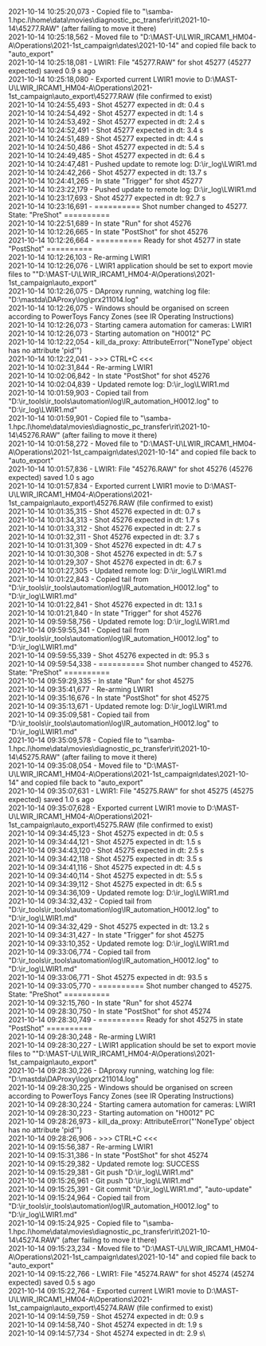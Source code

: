 2021-10-14 10:25:20,073 - Copied file to "\\samba-1.hpc.l\home\data\movies\diagnostic_pc_transfer\rit\2021-10-14\45277.RAW" (after failing to move it there)\
2021-10-14 10:25:18,562 - Moved file to "D:\MAST-U\LWIR_IRCAM1_HM04-A\Operations\2021-1st_campaign\dates\2021-10-14" and copied file back to "auto_export"\
2021-10-14 10:25:18,081 - LWIR1: File "45277.RAW" for shot 45277 (45277 expected) saved 0.9 s ago\
2021-10-14 10:25:18,080 - Exported current LWIR1 movie to D:\MAST-U\LWIR_IRCAM1_HM04-A\Operations\2021-1st_campaign\auto_export\45277.RAW (file confirmed to exist)\
2021-10-14 10:24:55,493 - Shot 45277 expected in dt: 0.4 s\
2021-10-14 10:24:54,492 - Shot 45277 expected in dt: 1.4 s\
2021-10-14 10:24:53,492 - Shot 45277 expected in dt: 2.4 s\
2021-10-14 10:24:52,491 - Shot 45277 expected in dt: 3.4 s\
2021-10-14 10:24:51,489 - Shot 45277 expected in dt: 4.4 s\
2021-10-14 10:24:50,486 - Shot 45277 expected in dt: 5.4 s\
2021-10-14 10:24:49,485 - Shot 45277 expected in dt: 6.4 s\
2021-10-14 10:24:47,481 - Pushed update to remote log: D:\ir_log\LWIR1.md\
2021-10-14 10:24:42,266 - Shot 45277 expected in dt: 13.7 s\
2021-10-14 10:24:41,265 - In state "Trigger" for shot 45277\
2021-10-14 10:23:22,179 - Pushed update to remote log: D:\ir_log\LWIR1.md\
2021-10-14 10:23:17,693 - Shot 45277 expected in dt: 92.7 s\
2021-10-14 10:23:16,691 - ========== Shot number changed to 45277. State: "PreShot" ==========\
2021-10-14 10:22:51,689 - In state "Run" for shot 45276\
2021-10-14 10:12:26,665 - In state "PostShot" for shot 45276\
2021-10-14 10:12:26,664 - ========== Ready for shot 45277 in state "PostShot" ==========\
2021-10-14 10:12:26,103 - Re-arming LWIR1\
2021-10-14 10:12:26,076 - LWIR1 application should be set to export movie files to ""D:\MAST-U\LWIR_IRCAM1_HM04-A\Operations\2021-1st_campaign\auto_export"\
2021-10-14 10:12:26,075 - DAproxy running, watching log file: "D:\mastda\DAProxy\log\prx211014.log"\
2021-10-14 10:12:26,075 - Windows should be organised on screen according to PowerToys Fancy Zones (see IR Operating Instructions)\
2021-10-14 10:12:26,073 - Starting camera automation for cameras: LWIR1\
2021-10-14 10:12:26,073 - Starting automation on "H0012" PC\
2021-10-14 10:12:22,054 - kill_da_proxy: AttributeError("'NoneType' object has no attribute 'pid'")\
2021-10-14 10:12:22,041 - >>> CTRL+C <<<\
2021-10-14 10:02:31,844 - Re-arming LWIR1\
2021-10-14 10:02:06,842 - In state "PostShot" for shot 45276\
2021-10-14 10:02:04,839 - Updated remote log: D:\ir_log\LWIR1.md\
2021-10-14 10:01:59,903 - Copied tail from "D:\ir_tools\ir_tools\automation\log\IR_automation_H0012.log" to "D:\ir_log\LWIR1.md"\
2021-10-14 10:01:59,901 - Copied file to "\\samba-1.hpc.l\home\data\movies\diagnostic_pc_transfer\rit\2021-10-14\45276.RAW" (after failing to move it there)\
2021-10-14 10:01:58,272 - Moved file to "D:\MAST-U\LWIR_IRCAM1_HM04-A\Operations\2021-1st_campaign\dates\2021-10-14" and copied file back to "auto_export"\
2021-10-14 10:01:57,836 - LWIR1: File "45276.RAW" for shot 45276 (45276 expected) saved 1.0 s ago\
2021-10-14 10:01:57,834 - Exported current LWIR1 movie to D:\MAST-U\LWIR_IRCAM1_HM04-A\Operations\2021-1st_campaign\auto_export\45276.RAW (file confirmed to exist)\
2021-10-14 10:01:35,315 - Shot 45276 expected in dt: 0.7 s\
2021-10-14 10:01:34,313 - Shot 45276 expected in dt: 1.7 s\
2021-10-14 10:01:33,312 - Shot 45276 expected in dt: 2.7 s\
2021-10-14 10:01:32,311 - Shot 45276 expected in dt: 3.7 s\
2021-10-14 10:01:31,309 - Shot 45276 expected in dt: 4.7 s\
2021-10-14 10:01:30,308 - Shot 45276 expected in dt: 5.7 s\
2021-10-14 10:01:29,307 - Shot 45276 expected in dt: 6.7 s\
2021-10-14 10:01:27,305 - Updated remote log: D:\ir_log\LWIR1.md\
2021-10-14 10:01:22,843 - Copied tail from "D:\ir_tools\ir_tools\automation\log\IR_automation_H0012.log" to "D:\ir_log\LWIR1.md"\
2021-10-14 10:01:22,841 - Shot 45276 expected in dt: 13.1 s\
2021-10-14 10:01:21,840 - In state "Trigger" for shot 45276\
2021-10-14 09:59:58,756 - Updated remote log: D:\ir_log\LWIR1.md\
2021-10-14 09:59:55,341 - Copied tail from "D:\ir_tools\ir_tools\automation\log\IR_automation_H0012.log" to "D:\ir_log\LWIR1.md"\
2021-10-14 09:59:55,339 - Shot 45276 expected in dt: 95.3 s\
2021-10-14 09:59:54,338 - ========== Shot number changed to 45276. State: "PreShot" ==========\
2021-10-14 09:59:29,335 - In state "Run" for shot 45275\
2021-10-14 09:35:41,677 - Re-arming LWIR1\
2021-10-14 09:35:16,676 - In state "PostShot" for shot 45275\
2021-10-14 09:35:13,671 - Updated remote log: D:\ir_log\LWIR1.md\
2021-10-14 09:35:09,581 - Copied tail from "D:\ir_tools\ir_tools\automation\log\IR_automation_H0012.log" to "D:\ir_log\LWIR1.md"\
2021-10-14 09:35:09,578 - Copied file to "\\samba-1.hpc.l\home\data\movies\diagnostic_pc_transfer\rit\2021-10-14\45275.RAW" (after failing to move it there)\
2021-10-14 09:35:08,054 - Moved file to "D:\MAST-U\LWIR_IRCAM1_HM04-A\Operations\2021-1st_campaign\dates\2021-10-14" and copied file back to "auto_export"\
2021-10-14 09:35:07,631 - LWIR1: File "45275.RAW" for shot 45275 (45275 expected) saved 1.0 s ago\
2021-10-14 09:35:07,628 - Exported current LWIR1 movie to D:\MAST-U\LWIR_IRCAM1_HM04-A\Operations\2021-1st_campaign\auto_export\45275.RAW (file confirmed to exist)\
2021-10-14 09:34:45,123 - Shot 45275 expected in dt: 0.5 s\
2021-10-14 09:34:44,121 - Shot 45275 expected in dt: 1.5 s\
2021-10-14 09:34:43,120 - Shot 45275 expected in dt: 2.5 s\
2021-10-14 09:34:42,118 - Shot 45275 expected in dt: 3.5 s\
2021-10-14 09:34:41,116 - Shot 45275 expected in dt: 4.5 s\
2021-10-14 09:34:40,114 - Shot 45275 expected in dt: 5.5 s\
2021-10-14 09:34:39,112 - Shot 45275 expected in dt: 6.5 s\
2021-10-14 09:34:36,109 - Updated remote log: D:\ir_log\LWIR1.md\
2021-10-14 09:34:32,432 - Copied tail from "D:\ir_tools\ir_tools\automation\log\IR_automation_H0012.log" to "D:\ir_log\LWIR1.md"\
2021-10-14 09:34:32,429 - Shot 45275 expected in dt: 13.2 s\
2021-10-14 09:34:31,427 - In state "Trigger" for shot 45275\
2021-10-14 09:33:10,352 - Updated remote log: D:\ir_log\LWIR1.md\
2021-10-14 09:33:06,774 - Copied tail from "D:\ir_tools\ir_tools\automation\log\IR_automation_H0012.log" to "D:\ir_log\LWIR1.md"\
2021-10-14 09:33:06,771 - Shot 45275 expected in dt: 93.5 s\
2021-10-14 09:33:05,770 - ========== Shot number changed to 45275. State: "PreShot" ==========\
2021-10-14 09:32:15,760 - In state "Run" for shot 45274\
2021-10-14 09:28:30,750 - In state "PostShot" for shot 45274\
2021-10-14 09:28:30,749 - ========== Ready for shot 45275 in state "PostShot" ==========\
2021-10-14 09:28:30,248 - Re-arming LWIR1\
2021-10-14 09:28:30,227 - LWIR1 application should be set to export movie files to ""D:\MAST-U\LWIR_IRCAM1_HM04-A\Operations\2021-1st_campaign\auto_export"\
2021-10-14 09:28:30,226 - DAproxy running, watching log file: "D:\mastda\DAProxy\log\prx211014.log"\
2021-10-14 09:28:30,225 - Windows should be organised on screen according to PowerToys Fancy Zones (see IR Operating Instructions)\
2021-10-14 09:28:30,224 - Starting camera automation for cameras: LWIR1\
2021-10-14 09:28:30,223 - Starting automation on "H0012" PC\
2021-10-14 09:28:26,973 - kill_da_proxy: AttributeError("'NoneType' object has no attribute 'pid'")\
2021-10-14 09:28:26,906 - >>> CTRL+C <<<\
2021-10-14 09:15:56,387 - Re-arming LWIR1\
2021-10-14 09:15:31,386 - In state "PostShot" for shot 45274\
2021-10-14 09:15:29,382 - Updated remote log: SUCCESS\
2021-10-14 09:15:29,381 - Git push "D:\ir_log\LWIR1.md"\
2021-10-14 09:15:26,961 - Git push "D:\ir_log\LWIR1.md"\
2021-10-14 09:15:25,391 - Git commit "D:\ir_log\LWIR1.md", "auto-update"\
2021-10-14 09:15:24,964 - Copied tail from "D:\ir_tools\ir_tools\automation\log\IR_automation_H0012.log" to "D:\ir_log\LWIR1.md"\
2021-10-14 09:15:24,925 - Copied file to "\\samba-1.hpc.l\home\data\movies\diagnostic_pc_transfer\rit\2021-10-14\45274.RAW" (after failing to move it there)\
2021-10-14 09:15:23,234 - Moved file to "D:\MAST-U\LWIR_IRCAM1_HM04-A\Operations\2021-1st_campaign\dates\2021-10-14" and copied file back to "auto_export"\
2021-10-14 09:15:22,766 - LWIR1: File "45274.RAW" for shot 45274 (45274 expected) saved 0.5 s ago\
2021-10-14 09:15:22,764 - Exported current LWIR1 movie to D:\MAST-U\LWIR_IRCAM1_HM04-A\Operations\2021-1st_campaign\auto_export\45274.RAW (file confirmed to exist)\
2021-10-14 09:14:59,759 - Shot 45274 expected in dt: 0.9 s\
2021-10-14 09:14:58,740 - Shot 45274 expected in dt: 1.9 s\
2021-10-14 09:14:57,734 - Shot 45274 expected in dt: 2.9 s\
